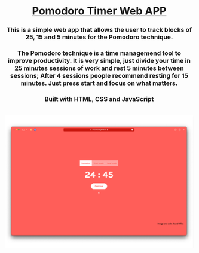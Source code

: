 <h1 align="center"><a href="https://vinasricard.github.io/PomodoroTimer/" target="blank">Pomodoro Timer Web APP</a></h1>
<h3 align="center">This is a simple web app that allows the user to track blocks of 25, 15 and 5 minutes for the Pomodoro technique.</h3>
<h3 align="center">The Pomodoro technique is a time managemend tool to improve productivity. It is very simple, just divide your time in 25 minutes sessions of work and rest 5 minutes between sessions; After 4 sessions people recommend resting for 15 minutes. Just press start and focus on what matters.</h3>
<h3 align="center">Built with HTML, CSS and JavaScript</h3>
<br/>
<img src="screen.jpeg">

